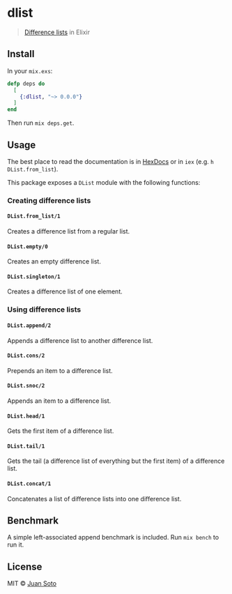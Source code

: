 # dlist

> [Difference lists](https://en.wikipedia.org/wiki/Difference_list) in Elixir

## Install

In your `mix.exs`:

```elixir
defp deps do
  [
    {:dlist, "~> 0.0.0"}
  ]
end
```

Then run `mix deps.get`.

## Usage

The best place to read the documentation is in [HexDocs](https://hexdocs.pm/dlist/) or in `iex` (e.g. `h DList.from_list`).

This package exposes a `DList` module with the following functions:

### Creating difference lists

#### `DList.from_list/1`

Creates a difference list from a regular list.

#### `DList.empty/0`

Creates an empty difference list.

#### `DList.singleton/1`

Creates a difference list of one element.

### Using difference lists

#### `DList.append/2`

Appends a difference list to another difference list.

#### `DList.cons/2`

Prepends an item to a difference list.

#### `DList.snoc/2`

Appends an item to a difference list.

#### `DList.head/1`

Gets the first item of a difference list.

#### `DList.tail/1`

Gets the tail (a difference list of everything but the first item) of a difference list.

#### `DList.concat/1`

Concatenates a list of difference lists into one difference list.

## Benchmark

A simple left-associated append benchmark is included. Run `mix bench` to run it.

## License

MIT © [Juan Soto](https://juansoto.me)
